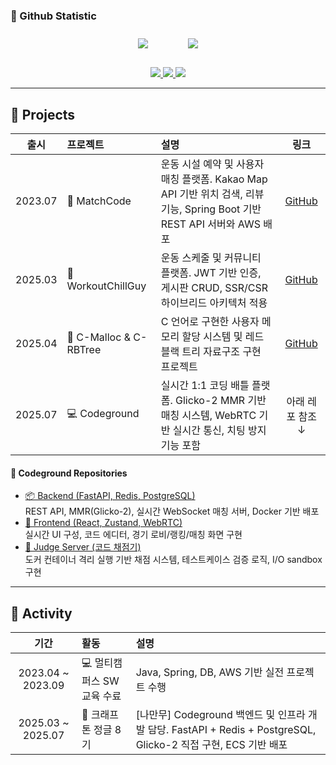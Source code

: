 ### 🐔 Github Statistic  

<div id="main" align="center">
    <img src="https://github-readme-stats.vercel.app/api?username=hmmwtf&count_private=true&show_icons=true&theme=tokyonight"
        style="height: auto; margin-left: 20px; margin-right: 20px; padding: 10px;"/>
    <img src="https://github-readme-stats.vercel.app/api/top-langs/?username=hmmwtf&layout=compact"   
        style="height: auto; margin-left: 20px; margin-right: 20px; padding: 10px;"/>
</div>

<div align="center">
  <br/>
  <a href="https://whatissoimportantyou.tistory.com">
    <img src="https://img.shields.io/badge/소프트웨어학과k군-E5511E?style=badge&logo=Tistory&logoColor=white"/>
  </a>
  <a href="https://www.instagram.com/99.12_h">
    <img src="https://img.shields.io/badge/instagram-d62976?style=badge&logo=Instagram&logoColor=white"/>
  </a>
  <a href="https://solved.ac/profile/kjh91207">
    <img src="http://mazassumnida.wtf/api/mini/generate_badge?boj=kjh91207&theme=dark"/>
  </a>
</div>

---

## 📌 Projects

| 출시 | 프로젝트 | 설명 | 링크 |
|:--:|:--|:--|:--:|
| 2023.07 | 🏀 MatchCode | 운동 시설 예약 및 사용자 매칭 플랫폼. Kakao Map API 기반 위치 검색, 리뷰 기능, Spring Boot 기반 REST API 서버와 AWS 배포 | [GitHub](https://github.com/hmmwtf/matchcode) |
| 2025.03 | 🧘 WorkoutChillGuy | 운동 스케줄 및 커뮤니티 플랫폼. JWT 기반 인증, 게시판 CRUD, SSR/CSR 하이브리드 아키텍처 적용 | [GitHub](https://github.com/hmmwtf/workoutchillguy) |
| 2025.04 | 🎯 C-Malloc & C-RBTree | C 언어로 구현한 사용자 메모리 할당 시스템 및 레드블랙 트리 자료구조 구현 프로젝트 | [GitHub](https://github.com/hmmwtf/C-Malloc) |
| 2025.07 | 💻 Codeground | 실시간 1:1 코딩 배틀 플랫폼. Glicko-2 MMR 기반 매칭 시스템, WebRTC 기반 실시간 통신, 치팅 방지 기능 포함 | 아래 레포 참조 ↓ |

#### 🔗 Codeground Repositories

- [📦 Backend (FastAPI, Redis, PostgreSQL)](https://github.com/Kraftonjungle-MyWeapon/Codeground-BE)  
  REST API, MMR(Glicko-2), 실시간 WebSocket 매칭 서버, Docker 기반 배포
- [🎨 Frontend (React, Zustand, WebRTC)](https://github.com/Kraftonjungle-MyWeapon/Codeground-FE)  
  실시간 UI 구성, 코드 에디터, 경기 로비/랭킹/매칭 화면 구현
- [🧠 Judge Server (코드 채점기)](https://github.com/Kraftonjungle-MyWeapon/codeground-online-judge)  
  도커 컨테이너 격리 실행 기반 채점 시스템, 테스트케이스 검증 로직, I/O sandbox 구현

---

## 📌 Activity

| 기간 | 활동 | 설명 |
|:--:|:--|:--|
| 2023.04 ~ 2023.09 | 💻 멀티캠퍼스 SW교육 수료 | Java, Spring, DB, AWS 기반 실전 프로젝트 수행 |
| 2025.03 ~ 2025.07 | 🐲 크래프톤 정글 8기 | [나만무] Codeground 백엔드 및 인프라 개발 담당. FastAPI + Redis + PostgreSQL, Glicko-2 직접 구현, ECS 기반 배포 |
